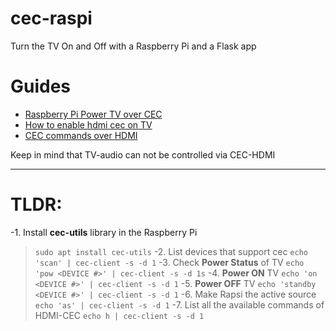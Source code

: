 # cec-raspi
Turn the TV On and Off with a Raspberry Pi and a Flask app

# Guides

  - [Raspberry Pi Power TV over CEC](https://www.linuxuprising.com/2019/07/raspberry-pi-power-on-off-tv-connected.html)
  - [How to enable hdmi cec on TV](https://www.howtogeek.com/207186/how-to-enable-hdmi-cec-on-your-tv-and-why-you-should/)
  - [CEC commands over HDMI](https://elinux.org/CEC_(Consumer_Electronics_Control)_over_HDMI)

Keep in mind that TV-audio can not be controlled via CEC-HDMI

---

# TLDR:

-1. Install **cec-utils** library in the Raspberry Pi
  >`sudo apt install cec-utils`
-2. List devices that support cec
  >`echo 'scan' | cec-client -s -d 1`
-3. Check **Power Status** of TV
  >`echo 'pow <DEVICE #>' | cec-client -s -d 1s`
-4. **Power ON** TV
  >`echo 'on <DEVICE #>' | cec-client -s -d 1`
-5. **Power OFF** TV
  >`echo 'standby <DEVICE #>' | cec-client -s -d 1`
-6. Make Rapsi the active source
  >`echo 'as' | cec-client -s -d 1`
-7. List all the available commands of HDMI-CEC
  >`echo h | cec-client -s -d 1`
 
 
 
